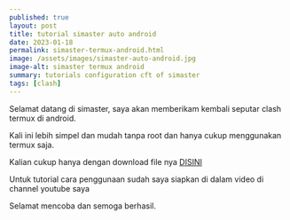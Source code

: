 ```yaml
---
published: true
layout: post
title: tutorial simaster auto android
date: 2023-01-18
permalink: simaster-termux-android.html
image: /assets/images/simaster-auto-android.jpg
image-alt: simaster termux android
summary: tutorials configuration cft of simaster
tags: [clash]
---
```


<p>Selamat datang di simaster, saya akan memberikam kembali seputar clash termux di android.</p>
<p>Kali ini lebih simpel dan mudah tanpa root dan hanya cukup menggunakan termux saja.</p>
<p>Kalian cukup hanya dengan download file nya <a href="https://www.mediafire.com/file/d9hulnafjgbu03u/simastercft.zip/file" >DISINI</a></p>
<p>Untuk tutorial cara penggunaan sudah saya siapkan di dalam video di channel youtube saya</p>
<p>Selamat mencoba dan semoga berhasil.</p>
